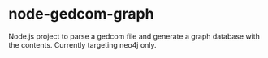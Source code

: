 # node-gedcom-graph
Node.js project to parse a gedcom file and generate a graph database with the contents.  Currently targeting neo4j only.
